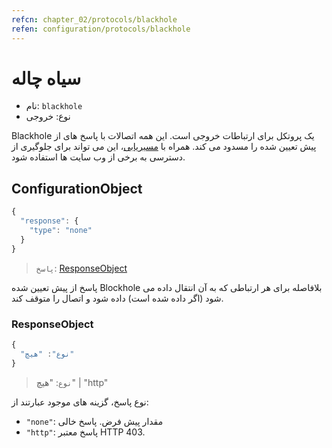 ```yaml
---
refcn: chapter_02/protocols/blackhole
refen: configuration/protocols/blackhole
---
```

# سیاه چاله

* نام: `blackhole`
* نوع: خروجی

Blackhole یک پروتکل برای ارتباطات خروجی است. این همه اتصالات با پاسخ های از پیش تعیین شده را مسدود می کند. همراه با [مسیریابی](../routing.md)، این می تواند برای جلوگیری از دسترسی به برخی از وب سایت ها استفاده شود.

## ConfigurationObject

```javascript
{
  "response": {
    "type": "none"
  }
}
```

> `پاسخ`: [ResponseObject](#responseobject)

پاسخ از پیش تعیین شده Blockhole بلافاصله برای هر ارتباطی که به آن انتقال داده می شود (اگر داده شده است) داده شود و اتصال را متوقف کند.

### ResponseObject

```javascript
{
  "نوع": "هیچ"
}
```

> `نوع`: "هیچ" | "http"

نوع پاسخ، گزینه های موجود عبارتند از:

* `"none"`: مقدار پیش فرض. پاسخ خالی
* `"http"`: پاسخ معتبر HTTP 403.
